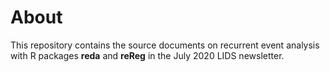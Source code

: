 # About

This repository contains the source documents on recurrent event analysis with R
packages **reda** and **reReg** in the July 2020 LIDS newsletter.
